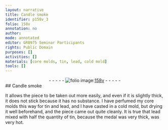 ```yaml
---
layout: narrative
title: Candle smoke
identifier: p158v_3
folio: 158v
annotation: no
author:
mode: annotated
editor: GR8975 Seminar Participants
rights: Public Domain
purposes: []
activities: []
materials: [core molds, tin, lead, cold mold]
tools: []
---
```


 <div class="folio" align="center">- - - - - <a href="" target="_blank"><img src="https://cu-mkp.github.io/GR8975-edition/assets/photo-icon.png" alt="folio image: " style="display:inline-block; margin-bottom:-3px;"/>158v</a> - - - - - </div> 
## Candle smoke

 
It allows the piece to be taken out more easily, and even if it is slightly thick, it does not stick because it has no substance. I have perfumed my <span class="material">core molds</span> this way for <span class="material">tin</span> and <span class="material">lead</span>, and I have casted in a <span class="material">cold mold</span>, but drying it well beforehand, and the piece came out quite cleanly. It is true that lead mixed with half the quantity of tin, because the medal was very thick, was very hot.
 